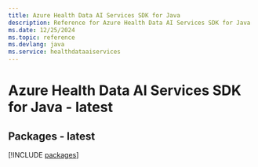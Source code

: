 ```yaml
---
title: Azure Health Data AI Services SDK for Java
description: Reference for Azure Health Data AI Services SDK for Java
ms.date: 12/25/2024
ms.topic: reference
ms.devlang: java
ms.service: healthdataaiservices
---
```

# Azure Health Data AI Services SDK for Java - latest
## Packages - latest
[!INCLUDE [packages](health-data-ai-services-index.md)]